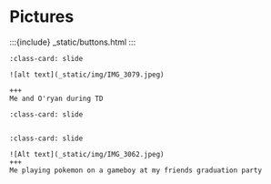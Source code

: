 # Pictures

<div id="slideshow">

:::{include} _static/buttons.html
:::


```{card}
:class-card: slide

![alt text](_static/img/IMG_3079.jpeg)

+++
Me and O'ryan during TD
```
  
  
```{card}
:class-card: slide


```

```{card}
:class-card: slide

![Alt text](_static/img/IMG_3062.jpeg)
+++
Me playing pokemon on a gameboy at my friends graduation party
```
  
</div>

